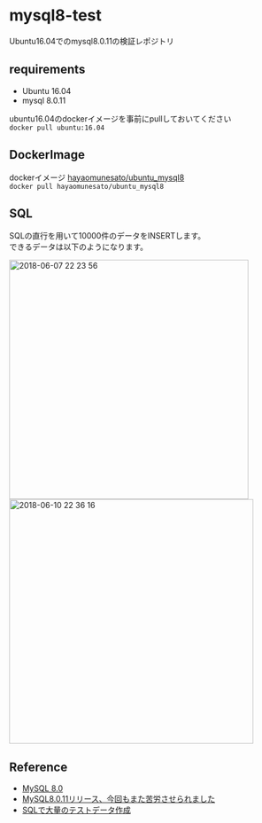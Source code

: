 # mysql8-test
Ubuntu16.04でのmysql8.0.11の検証レポジトリ

## requirements
- Ubuntu 16.04
- mysql 8.0.11

ubuntu16.04のdockerイメージを事前にpullしておいてください<br>
`docker pull ubuntu:16.04`

## DockerImage
dockerイメージ
[hayaomunesato/ubuntu_mysql8](https://hub.docker.com/r/hayaomunesato/ubuntu_mysql8/)<br>
`docker pull hayaomunesato/ubuntu_mysql8`

## SQL
SQLの直行を用いて10000件のデータをINSERTします。<br>
できるデータは以下のようになります。

<img width="432" alt="2018-06-07 22 23 56" src="https://user-images.githubusercontent.com/20217092/41202027-349c2276-6cfe-11e8-992c-85a79e769b60.png">

<img width="441" alt="2018-06-10 22 36 16" src="https://user-images.githubusercontent.com/20217092/41202061-bc583182-6cfe-11e8-9617-7332f52e3f81.png">


## Reference
- [MySQL 8.0](https://dev.mysql.com/doc/relnotes/mysql/8.0/en/)
- [MySQL8.0.11リリース、今回もまた苦労させられました](https://blog.infobuild.jp/e/?c=201804271620)
- [SQLで大量のテストデータ作成](https://qiita.com/cobot00/items/8d59e0734314a88d74c7)

